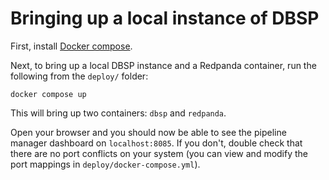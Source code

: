 Bringing up a local instance of DBSP
===================================

First, install [Docker compose](https://docs.docker.com/compose/install/).

Next, to bring up a local DBSP instance and a Redpanda container, run the following from the `deploy/` folder:

```docker compose up```

This will bring up two containers: `dbsp` and `redpanda`.

Open your browser and you should now be able to see the pipeline manager dashboard on `localhost:8085`.
If you don't, double check that there are no port conflicts on your system (you can view and modify
the port mappings in `deploy/docker-compose.yml`).
